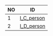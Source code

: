 |NO|ID|
|-|-|
|1|[I_C_person](https://github.com/c-person/sos-master)|
|2|[I_D_person](https://github.com/d-person/sos-master)|

